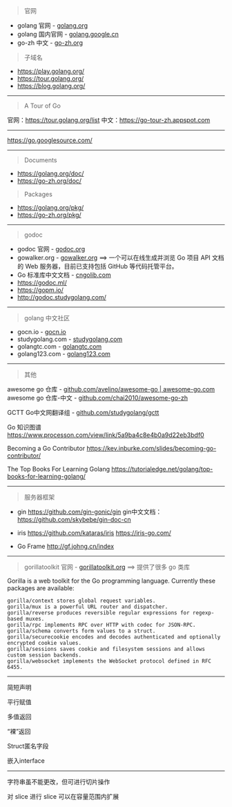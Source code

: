 > 官网  

* golang 官网 - [golang.org](https://golang.org/)  
* golang 国内官网 - [golang.google.cn](https://golang.google.cn/)  
* go-zh 中文 - [go-zh.org](https://go-zh.org/)  

> 子域名

* https://play.golang.org/
* https://tour.golang.org/
* https://blog.golang.org/

---

> A Tour of Go

官网：https://tour.golang.org/list
中文：https://go-tour-zh.appspot.com

---

https://go.googlesource.com/

---

> Documents  

* https://golang.org/doc/  
* https://go-zh.org/doc/

> Packages

* https://golang.org/pkg/  
* https://go-zh.org/pkg/

---

> godoc

* godoc 官网 - [godoc.org](https://godoc.org/)  
* gowalker.org - [gowalker.org](https://gowalker.org/) ==> 一个可以在线生成并浏览 Go 项目 API 文档的 Web 服务器，目前已支持包括 GitHub 等代码托管平台。   
* Go 标准库中文文档 - [cngolib.com](http://cngolib.com/)
* https://godoc.ml/  
* https://gopm.io/  
* http://godoc.studygolang.com/

---

> golang 中文社区  

* gocn.io - [gocn.io](https://gocn.io/)  
* studygolang.com - [studygolang.com](https://studygolang.com/)  
* golangtc.com - [golangtc.com](https://golangtc.com/)  
* golang123.com - [golang123.com](https://www.golang123.com/)

---

> 其他  

awesome go 仓库 - [github.com/avelino/awesome-go | awesome-go.com](https://github.com/avelino/awesome-go)  
awesome go 仓库-中文 - [github.com/chai2010/awesome-go-zh](https://github.com/chai2010/awesome-go-zh)

GCTT Go中文网翻译组 - [github.com/studygolang/gctt](https://github.com/studygolang/gctt)

Go 知识图谱 https://www.processon.com/view/link/5a9ba4c8e4b0a9d22eb3bdf0

Becoming a Go Contributor https://kev.inburke.com/slides/becoming-go-contributor/

The Top Books For Learning Golang
https://tutorialedge.net/golang/top-books-for-learning-golang/

---

> 服务器框架

* gin
https://github.com/gin-gonic/gin
gin中文文档：https://github.com/skybebe/gin-doc-cn

* iris
https://github.com/kataras/iris
https://iris-go.com/

* Go Frame
http://gf.johng.cn/index

---

> gorillatoolkit 官网 - [gorillatoolkit.org](http://www.gorillatoolkit.org/) ==> 提供了很多 go 类库   

Gorilla is a web toolkit for the Go programming language. Currently these packages are available:

```
gorilla/context stores global request variables.
gorilla/mux is a powerful URL router and dispatcher.
gorilla/reverse produces reversible regular expressions for regexp-based muxes.
gorilla/rpc implements RPC over HTTP with codec for JSON-RPC.
gorilla/schema converts form values to a struct.
gorilla/securecookie encodes and decodes authenticated and optionally encrypted cookie values.
gorilla/sessions saves cookie and filesystem sessions and allows custom session backends.
gorilla/websocket implements the WebSocket protocol defined in RFC 6455.
```

---


简短声明

平行赋值

多值返回

“裸”返回

Struct匿名字段

嵌入interface

---

字符串虽不能更改，但可进行切片操作

对 slice 进行 slice 可以在容量范围内扩展